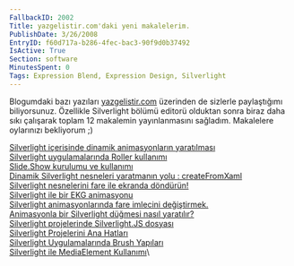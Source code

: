 ```yaml
---
FallbackID: 2002
Title: yazgelistir.com'daki yeni makalelerim.
PublishDate: 3/26/2008
EntryID: f60d717a-b286-4fec-bac3-90f9d0b37492
IsActive: True
Section: software
MinutesSpent: 0
Tags: Expression Blend, Expression Design, Silverlight
---
```

Blogumdaki bazı yazıları
[yazgelistir.com](http://www.yazgelistir.com/Hakkinda/YazarDetay.aspx?UyeId=1000073305)
üzerinden de sizlerle paylaştığımı biliyorsunuz. Özellikle Silverlight
bölümü editorü olduktan sonra biraz daha sıkı çalışarak toplam 12
makalemin yayınlanmasını sağladım. Makalelere oylarınızı bekliyorum ;)

[Silverlight içerisinde dinamik animasyonların
yaratılması](http://www.yazgelistir.com/Makaleler/1000001742.ygpx)\
 [Silverlight uygulamalarında Roller
kullanımı](http://www.yazgelistir.com/Makaleler/1000001741.ygpx)\
 [Slide.Show kurulumu ve
kullanımı](http://www.yazgelistir.com/Makaleler/1000001740.ygpx)\
 [Dinamik Silverlight nesneleri yaratmanın yolu :
createFromXaml](http://www.yazgelistir.com/Makaleler/1000001739.ygpx)\
 [Silverlight nesnelerini fare ile ekranda
döndürün!](http://www.yazgelistir.com/Makaleler/1000001738.ygpx)\
 [Silverlight ile bir EKG
animasyonu](http://www.yazgelistir.com/Makaleler/1000001737.ygpx)\
 [Silverlight animasyonlarında fare imlecini
değiştirmek.](http://www.yazgelistir.com/Makaleler/1000001736.ygpx)\
 [Animasyonla bir Silverlight düğmesi nasıl
yaratılır?](http://www.yazgelistir.com/Makaleler/1000001735.ygpx)\
 [Silverlight projelerinde Silverlight.JS
dosyası](http://www.yazgelistir.com/Makaleler/1000001734.ygpx)\
 [Silverlight Projelerini Ana
Hatları](http://www.yazgelistir.com/Makaleler/1000001733.ygpx)\
 [Silverlight Uygulamalarında Brush
Yapıları](http://www.yazgelistir.com/Makaleler/1000001732.ygpx)\
 [Silverlight ile MediaElement
Kullanımı](http://www.yazgelistir.com/Makaleler/1000001731.ygpx)\


